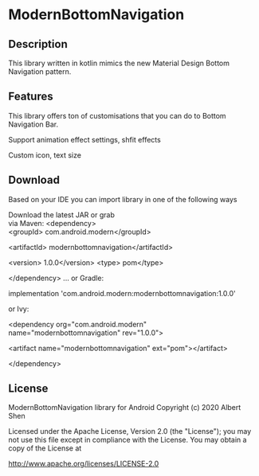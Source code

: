 # ModernBottomNavigation

## Description

  This library written in kotlin mimics the new Material Design Bottom Navigation pattern.

## Features
  This library offers ton of customisations that you can do to Bottom Navigation Bar.

   Support animation effect settings, shfit effects

   Custom icon, text size

## Download

  Based on your IDE you can import library in one of the following ways

  Download the latest JAR or grab  
   via Maven:
  &#60;dependency&#62;  
	&#60;groupId&#62;  com.android.modern&#60;/groupId&#62;

&#60;artifactId&#62; modernbottomnavigation&#60;/artifactId&#62;

&#60;version&#62; 1.0.0&#60;/version&#62;
	&#60;type&#62; pom&#60;/type&#62;

  &#60;/dependency&#62;
...
or Gradle:

  implementation 'com.android.modern:modernbottomnavigation:1.0.0'

or Ivy:

&#60;dependency org="com.android.modern" name="modernbottomnavigation" rev="1.0.0"&#62;

&#60;artifact name="modernbottomnavigation" ext="pom"&#62;&#60;/artifact&#62;

  &#60;/dependency&#62;

## License

ModernBottomNavigation library for Android
Copyright (c) 2020 Albert Shen

Licensed under the Apache License, Version 2.0 (the "License");
you may not use this file except in compliance with the License.
You may obtain a copy of the License at

http://www.apache.org/licenses/LICENSE-2.0
